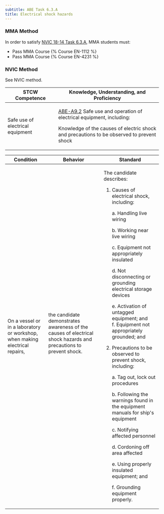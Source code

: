 ```yaml
---
subtitle: ABE Task 6.3.A 
title: Electrical shock hazards
---
```



### MMA Method

In order to satisfy  [NVIC 18-14  Task  6.3.A](/stcw23/assets/images/nvic-18-14.pdf), MMA students must:

* Pass MMA Course {% Course EN-1112 %}
* Pass MMA Course {% Course EN-4231 %}


### NVIC Method

<a onclick="togglevisibility('nvic_methods')" >See NVIC method.</a>

<div id='nvic_methods' class='hide'>

<table>
<thead>
<tr>
<th class='forty'> STCW Competence </th>
<th class='sixty'> Knowledge, Understanding, and Proficiency </th>
</tr>
</thead>




<tbody>
<tr><td markdown='1'>

Safe use of electrical equipment

</td><td markdown='1'>

[ABE-A9.2](../../tables/35.html#ABE-A9.2) Safe use and operation of electrical equipment, including: 

Knowledge of the causes of electric shock and precautions to be observed to prevent shock

</td></tr>


</tbody>
</table>


<table>
<thead>
<tr><th class='twenty'>  Condition </th><th class='twenty'> Behavior </th><th  class='sixty'>Standard </th></tr>
</thead>
<tbody >



<tr><td markdown='1'>

On a vessel or in a laboratory or workshop, when making electrical repairs,

</td><td markdown='1'>

the candidate demonstrates awareness of the causes of electrical shock hazards and precautions to prevent shock.

<br>

<div class="tooltip">
<span class="tooltiptext">
</span>
</div>


</td><td markdown='1'>

The candidate describes: 

1. Causes of electrical shock, including: 
	
	a. Handling live wiring

	b. Working near live wiring

	c. Equipment not appropriately insulated
	
	d. Not disconnecting or grounding electrical storage devices

	e. Activation of untagged equipment; and 	
	f. Equipment not appropriately grounded; and 

2. Precautions to be observed to prevent shock, including: 

	a. Tag out, lock out procedures

	b. Following the warnings found in the equipment manuals for ship's equipment

	c. Notifying affected personnel

	d. Cordoning off area affected

	e. Using properly insulated equipment; and
 
	f. Grounding equipment properly. 

</td></tr>
</tbody>
</table>
</div>
